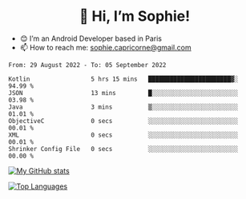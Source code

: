 <h1 align="center"> 👋 Hi, I’m Sophie! </h1>  

- 😊 I’m an Android Developer based in Paris
- 📫 How to reach me: sophie.capricorne@gmail.com


<!--START_SECTION:waka-->

```text
From: 29 August 2022 - To: 05 September 2022

Kotlin                 5 hrs 15 mins   ███████████████████████▓░   94.99 %
JSON                   13 mins         █░░░░░░░░░░░░░░░░░░░░░░░░   03.98 %
Java                   3 mins          ▒░░░░░░░░░░░░░░░░░░░░░░░░   01.01 %
ObjectiveC             0 secs          ░░░░░░░░░░░░░░░░░░░░░░░░░   00.01 %
XML                    0 secs          ░░░░░░░░░░░░░░░░░░░░░░░░░   00.01 %
Shrinker Config File   0 secs          ░░░░░░░░░░░░░░░░░░░░░░░░░   00.00 %
```

<!--END_SECTION:waka-->

[![My GitHub stats](https://github-readme-stats.vercel.app/api?username=sophicapri&show_icons=true&theme=buefy)](https://github.com/anuraghazra/github-readme-stats)

[![Top Languages](https://github-readme-stats.vercel.app/api/top-langs/?username=sophicapri&langs_count=2&layout=compact)](https://github.com/anuraghazra/github-readme-stats)
